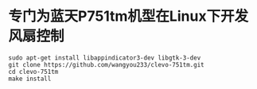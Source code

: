 # 专门为蓝天P751tm机型在Linux下开发风扇控制
```shell
sudo apt-get install libappindicator3-dev libgtk-3-dev
git clone https://github.com/wangyou233/clevo-751tm.git
cd clevo-751tm
make install
```
